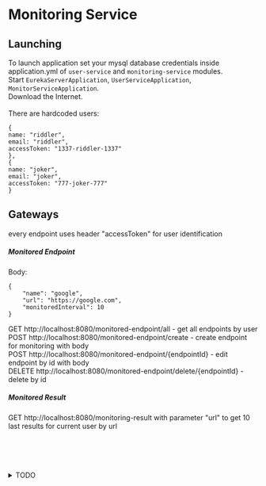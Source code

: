 # Monitoring Service
## Launching  
To launch application set your mysql database credentials inside application.yml of ```user-service``` and ```monitoring-service``` modules.  
Start ```EurekaServerApplication```, ```UserServiceApplication```, ```MonitorServiceApplication```.  
Download the Internet.  
<br/>
There are hardcoded users:
```
{
name: "riddler",
email: "riddler",
accessToken: "1337-riddler-1337"
},
{
name: "joker",
email: "joker",
accessToken: "777-joker-777"
}
```


## Gateways
every endpoint uses header "accessToken" for user identification

##### Monitored Endpoint
Body: 
```
{
    "name": "google",
    "url": "https://google.com",
    "monitoredInterval": 10
}
```  

GET http://localhost:8080/monitored-endpoint/all - get all endpoints by user  
POST http://localhost:8080/monitored-endpoint/create - create endpoint for monitoring with body  
POST http://localhost:8080/monitored-endpoint/{endpointId} - edit endpoint by id with body  
DELETE http://localhost:8080/monitored-endpoint/delete/{endpointId} - delete by id  
##### Monitored Result
GET http://localhost:8080/monitoring-result with parameter "url" to get 10 last results for current user by url  
<br />
<br />
<br />
<br />

<details><summary>TODO</summary>
<p>
 
- Docker
- Spring Security
- Spring Gateway
- Deploy Cloud
  - Connect with Telegram bot or Firebase notifications
- Optimize scheduler
  - RabbitMQ
- Make Results as separate service
 
</p>
</details>
